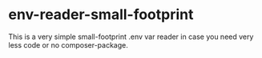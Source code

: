 # env-reader-small-footprint

This is a very simple small-footprint .env var reader in case you need very less code or no composer-package.
